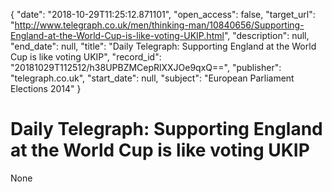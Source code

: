 {
  "date": "2018-10-29T11:25:12.871101", 
  "open_access": false, 
  "target_url": "http://www.telegraph.co.uk/men/thinking-man/10840656/Supporting-England-at-the-World-Cup-is-like-voting-UKIP.html", 
  "description": null, 
  "end_date": null, 
  "title": "Daily Telegraph: Supporting England at the World Cup is like voting UKIP", 
  "record_id": "20181029T112512/h38UPBZMCepRlXXJOe9qxQ==", 
  "publisher": "telegraph.co.uk", 
  "start_date": null, 
  "subject": "European Parliament Elections 2014"
}

# Daily Telegraph: Supporting England at the World Cup is like voting UKIP

None